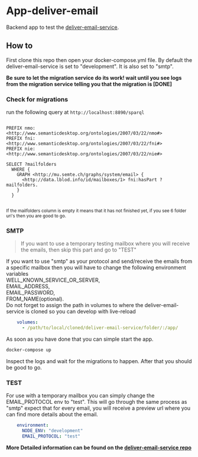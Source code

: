 # App-deliver-email

Backend app to test the [deliver-email-service](https://github.com/redpencilio/deliver-email-service).

## How to

First clone this repo then open your docker-compose.yml file. By default the deliver-email-service is set to "development".
It is also set to "smtp". 

**Be sure to let the migration service do its work! wait until you see logs from the migration service telling you that the migration is [DONE]**

### Check for migrations

run the following query at ```http://localhost:8890/sparql```

```

PREFIX nmo: <http://www.semanticdesktop.org/ontologies/2007/03/22/nmo#>
PREFIX fni: <http://www.semanticdesktop.org/ontologies/2007/03/22/fni#>
PREFIX nie: <http://www.semanticdesktop.org/ontologies/2007/03/22/nie#>

SELECT ?mailfolders
  WHERE {
    GRAPH <http://mu.semte.ch/graphs/system/email> {
      <http://data.lblod.info/id/mailboxes/1> fni:hasPart ?mailfolders.
    }
  }
    
```

<sup>If the mailfolders column is empty it means that it has not finished yet, if you see 6 folder uri's then you are good to go.</sup>

### SMTP
> If you want to use a temporary testing mailbox where you will receive the emails, then skip this part and go to "TEST"

If you want to use "smtp" as your protocol and send/receive the emails from a specific mailbox then you will have to change the following environment variables <br>
WELL_KNOWN_SERVICE_OR_SERVER, <br> EMAIL_ADDRESS, <br> EMAIL_PASSWORD, <br>FROM_NAME(optional).
<br>
Do not forget to assign the path in volumes to where the deliver-email-service is cloned so you can develop with live-reload

```yaml
    volumes:
      - /path/to/local/cloned/deliver-email-service/folder/:/app/
```
As soon as you have done that you can simple start the app.

```bash
docker-compose up
```

Inspect the logs and wait for the migrations to happen. After that you should be good to go.

### TEST

For use with a temporary mailbox you can simply change the EMAIL_PROTOCOL env to "test". This will go through the same process as "smtp" expect that for every email, you will receive a preview url where you can find more details about the email.

```yaml
    environment:
      NODE_ENV: "development"
      EMAIL_PROTOCOL: "test"
```

**More Detailed information can be found on the [deliver-email-service repo](https://github.com/redpencilio/deliver-email-service)**
